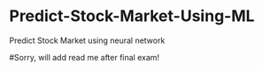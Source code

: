 # Predict-Stock-Market-Using-ML
Predict Stock Market using neural network 

#Sorry, will add read me after final exam!
